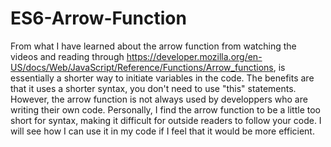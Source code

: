 # ES6-Arrow-Function

From what I have learned about the arrow function from watching the videos and reading through https://developer.mozilla.org/en-US/docs/Web/JavaScript/Reference/Functions/Arrow_functions, is essentially a shorter way to initiate variables in the code. The benefits are that it uses a shorter syntax, you don't need to use "this" statements. However, the arrow function is not always used by developpers who are writing their own code. Personally, I find the arrow function to be a little too short for syntax, making it difficult for outside readers to follow your code. I will see how I can use it in my code if I feel that it would be more efficient.
